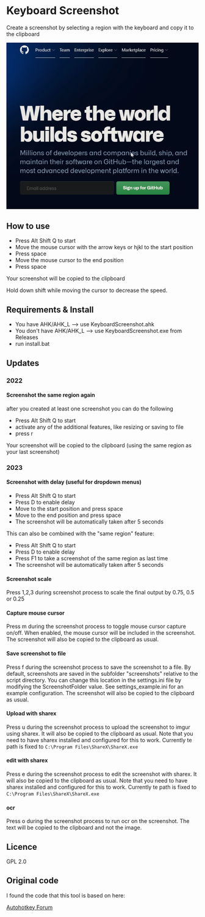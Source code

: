 # Keyboard Screenshot

Create a screenshot by selecting a region with the keyboard and copy it to the clipboard

![Demo](image/demo.gif)

## How to use

- Press Alt Shift Q to start
- Move the mouse cursor with the arrow keys or hjkl to the start position
- Press space
- Move the mouse cursor to the end position
- Press space

Your screenshot will be copied to the clipboard

Hold down shift while moving the cursor to decrease the speed.

## Requirements & Install

- You have AHK/AHK_L --> use KeyboardScreenshot.ahk
- You don't have AHK/AHK_L --> use KeyboardScreenshot.exe from Releases
- run install.bat

## Updates

### 2022

#### Screenshot the same region again

after you created at least one screenshot you can do the following

- Press Alt Shift Q to start
- activate any of the additional features, like resizing or saving to file
- press r

Your screenshot will be copied to the clipboard (using the same region as your last screenshot)

### 2023

#### Screenshot with delay (useful for dropdown menus)

- Press Alt Shift Q to start
- Press D to enable delay
- Move to the start position and press space
- Move to the end position and press space
- The screenshot will be automatically taken after 5 seconds

This can also be combined with the "same region" feature:

- Press Alt Shift Q to start
- Press D to enable delay
- Press F1 to take a screenshot of the same region as last time
- The screenshot will be automatically taken after 5 seconds

#### Screenshot scale

Press 1,2,3 during screenshot process to scale the final output by 0.75, 0.5 or 0.25

#### Capture mouse cursor

Press m during the screenshot process to toggle mouse cursor capture on/off.
When enabled, the mouse cursor will be included in the screenshot.
The screenshot will also be copied to the clipboard as usual.

#### Save screenshot to file

Press f during the screenshot process to save the screenshot to a file.
By default, screenshots are saved in the subfolder "screenshots" relative to the script directory.
You can change this location in the settings.ini file by modifying the ScreenshotFolder value.
See settings_example.ini for an example configuration.
The screenshot will also be copied to the clipboard as usual.

#### Upload with sharex

Press u during the screenshot process to upload the screenshot to imgur using sharex.
It will also be copied to the clipboard as usual.
Note that you need to have sharex installed and configured for this to work.
Currently te path is fixed to `C:\Program Files\ShareX\ShareX.exe`

#### edit with sharex

Press e during the screenshot process to edit the screenshot with sharex.
It will also be copied to the clipboard as usual.
Note that you need to have sharex installed and configured for this to work.
Currently te path is fixed to `C:\Program Files\ShareX\ShareX.exe`

#### ocr

Press o during the screenshot process to run ocr on the screenshot.
The text will be copied to the clipboard and not the image.

## Licence

GPL 2.0

## Original code

I found the code that this tool is based on here:

[Autohotkey Forum](https://www.autohotkey.com/boards/viewtopic.php?style=19&t=96159)
